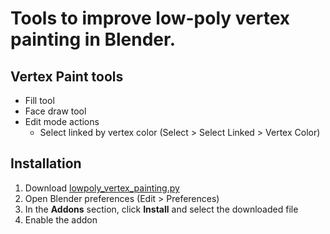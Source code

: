 # Tools to improve low-poly vertex painting in Blender.

## Vertex Paint tools

* Fill tool
* Face draw tool
* Edit mode actions
	* Select linked by vertex color (Select > Select Linked > Vertex Color)

## Installation

1. Download [lowpoly_vertex_painting.py](lowpoly_vertex_painting.py)
2. Open Blender preferences (Edit > Preferences)
3. In the **Addons** section, click **Install** and select the downloaded file
4. Enable the addon
